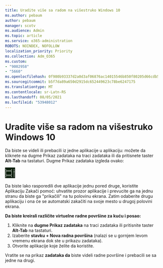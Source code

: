 ```yaml
---
title: Uradite više sa radom na višestruko Windows 10
ms.author: pebaum
author: pebaum
manager: scotv
ms.audience: Admin
ms.topic: article
ms.service: o365-administration
ROBOTS: NOINDEX, NOFOLLOW
localization_priority: Priority
ms.collection: Adm_O365
ms.custom:
- "9002958"
- "5660"
ms.openlocfilehash: 0f980b93337d2a0d3af06876ac14015546b850f80205d66cdb5c4a6fce162c2e
ms.sourcegitcommit: b5f7da89a650d2915dc652449623c78be6247175
ms.translationtype: MT
ms.contentlocale: sr-Latn-RS
ms.lasthandoff: 08/05/2021
ms.locfileid: "53948012"
---
```

# <a name="do-more-with-multitasking-in-windows-10"></a>Uradite više sa radom na višestruko Windows 10

Da biste se videli ili prebacili  iz jedne aplikacije u aplikaciju: možete da kliknete na dugme Prikaz zadataka na traci zadataka ili da pritisnete taster **Alt-Tab** na tastaturi. Dugme Prikaz zadataka izgleda ovako:

![Task view button](media/task-view.png)

Da biste lako rasporedili dve aplikacije jednu pored druge, koristite Aplikaciju Zakači pomoć: uhvatite prozor aplikacije i prevucite ga na jednu stranu da biste ga "prikačili" na tu polovinu ekrana. Zatim odaberite drugu aplikaciju i ona će se automatski zakačiti na svoje mesto u drugoj polovini ekrana.

**Da biste kreirali različite virtuelne radne površine za kuću i posao:**

1. Kliknite na **dugme Prikaz zadataka** na traci zadataka ili pritisnite taster **Alt-Tab** na tastaturi.
2. Izaberite **stavku + Nova radna površina** (nalazi se u gornjem levom vremenu ekrana dok ste u prikazu zadataka).
3. Otvorite aplikacije koje želite da koristite. 

Vratite se na prikaz **zadataka da** biste videli radne površine i prebacili se sa jedne na drugi.
